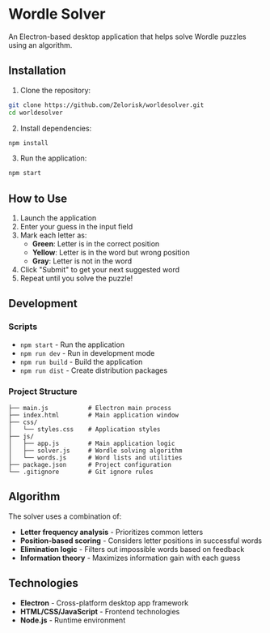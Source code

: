 # Wordle Solver

An Electron-based desktop application that helps solve Wordle puzzles using an algorithm.

## Installation

1. Clone the repository:
```bash
git clone https://github.com/Zelorisk/worldesolver.git
cd worldesolver
```

2. Install dependencies:
```bash
npm install
```

3. Run the application:
```bash
npm start
```

## How to Use

1. Launch the application
2. Enter your guess in the input field
3. Mark each letter as:
   - **Green**: Letter is in the correct position
   - **Yellow**: Letter is in the word but wrong position  
   - **Gray**: Letter is not in the word
4. Click "Submit" to get your next suggested word
5. Repeat until you solve the puzzle!

## Development

### Scripts

- `npm start` - Run the application
- `npm run dev` - Run in development mode
- `npm run build` - Build the application
- `npm run dist` - Create distribution packages

### Project Structure

```
├── main.js           # Electron main process
├── index.html        # Main application window
├── css/
│   └── styles.css    # Application styles
├── js/
│   ├── app.js        # Main application logic
│   ├── solver.js     # Wordle solving algorithm
│   └── words.js      # Word lists and utilities
├── package.json      # Project configuration
└── .gitignore        # Git ignore rules
```

## Algorithm

The solver uses a combination of:
- **Letter frequency analysis** - Prioritizes common letters
- **Position-based scoring** - Considers letter positions in successful words
- **Elimination logic** - Filters out impossible words based on feedback
- **Information theory** - Maximizes information gain with each guess

## Technologies

- **Electron** - Cross-platform desktop app framework
- **HTML/CSS/JavaScript** - Frontend technologies
- **Node.js** - Runtime environment
